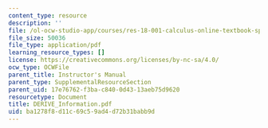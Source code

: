 ```yaml
---
content_type: resource
description: ''
file: /ol-ocw-studio-app/courses/res-18-001-calculus-online-textbook-spring-2005/ba1278f8d11c69c59ad4d72b31babb9d_DERIVE_Information.pdf
file_size: 50036
file_type: application/pdf
learning_resource_types: []
license: https://creativecommons.org/licenses/by-nc-sa/4.0/
ocw_type: OCWFile
parent_title: Instructor's Manual
parent_type: SupplementalResourceSection
parent_uid: 17e76762-f3ba-c840-0d43-13aeb75d9620
resourcetype: Document
title: DERIVE_Information.pdf
uid: ba1278f8-d11c-69c5-9ad4-d72b31babb9d
---
```

